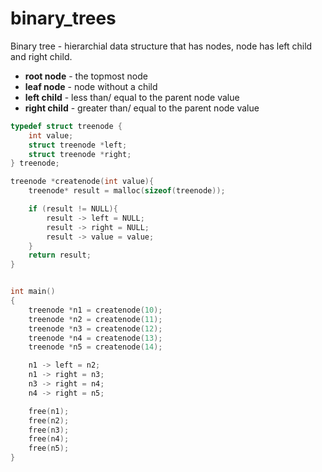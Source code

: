 # **binary_trees**

Binary tree - hierarchial data structure that has nodes, node has left child and right child.

- **root node** - the topmost node
- **leaf node** - node without a child
- **left child** - less than/ equal to the parent node value
- **right child** - greater than/ equal to the parent node value


```c
typedef struct treenode {
    int value;
    struct treenode *left;
    struct treenode *right;
} treenode;

treenode *createnode(int value){
    treenode* result = malloc(sizeof(treenode));

    if (result != NULL){
        result -> left = NULL;
        result -> right = NULL;
        result -> value = value;
    }
    return result;
}


int main()
{
    treenode *n1 = createnode(10);
    treenode *n2 = createnode(11);
    treenode *n3 = createnode(12);
    treenode *n4 = createnode(13);
    treenode *n5 = createnode(14);

    n1 -> left = n2;
    n1 -> right = n3;
    n3 -> right = n4;
    n4 -> right = n5;

    free(n1);
    free(n2);
    free(n3);
    free(n4);
    free(n5);
}

```